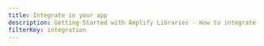 ```yaml
---
title: Integrate in your app
description: Getting Started with Amplify Libraries - How to integrate Amplify into your app
filterKey: integration
---
```


<inline-fragment integration="ios" src="~/start/getting-started/fragments/ios/integrate.md"></inline-fragment>
<inline-fragment integration="android" src="~/start/getting-started/fragments/android/integrate.md"></inline-fragment>
<inline-fragment integration="flutter" src="~/start/getting-started/fragments/flutter/integrate.md"></inline-fragment>
